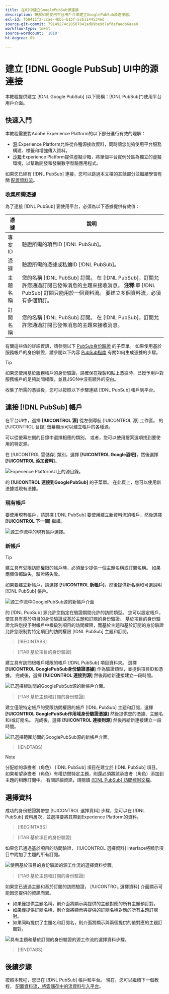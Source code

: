 ```yaml
---
title: 在UI中建立GooglePubSub源連接
description: 瞭解如何使用平台用戶介面建立GooglePubSub源連接器。
exl-id: fb8411f2-ccae-4bb5-b1bf-52b1144534ed
source-git-commit: 79149274c28507041ad89be9d7afdefaedb6aaa0
workflow-type: tm+mt
source-wordcount: '1010'
ht-degree: 0%

---
```


# 建立 [!DNL Google PubSub] UI中的源連接

本教程提供建立 [!DNL Google PubSub] (以下簡稱：[!DNL PubSub]&quot;)使用平台用戶介面。

## 快速入門

本教程需要對Adobe Experience Platform的以下部分進行有效的理解：

* [源](../../../../home.md):Experience Platform允許從各種源接收資料，同時讓您能夠使用平台服務構建、標籤和增強傳入資料。
* [沙箱](../../../../../sandboxes/home.md):Experience Platform提供虛擬沙箱，將單個平台實例分區為獨立的虛擬環境，以幫助開發和發展數字型驗應用程式。

如果您已經有 [!DNL PubSub] 連接，您可以跳過本文檔的其餘部分並繼續學習有關 [配置資料流](../../dataflow/batch/cloud-storage.md)。

### 收集所需憑據

為了連接 [!DNL PubSub] 要使用平台，必須為以下憑據提供有效值：

| 憑據 | 說明 |
| ---------- | ----------- |
| 專案 ID | 驗證所需的項目ID [!DNL PubSub]。 |
| 憑據 | 驗證所需的憑據或私鑰ID [!DNL PubSub]。 |
| 主題名稱 | 您的名稱 [!DNL PubSub] 訂閱。 在 [!DNL PubSub]，訂閱允許您通過訂閱已發佈消息的主題來接收消息。 **注釋**:單 [!DNL PubSub] 訂閱只能用於一個資料流。 要建立多個資料流，必須有多個預訂。 |
| 訂閱名稱 | 您的名稱 [!DNL PubSub] 訂閱。 在 [!DNL PubSub]，訂閱允許您通過訂閱已發佈消息的主題來接收消息。 |

有關這些值的詳細資訊，請參閱以下 [PubSub身份驗證](https://cloud.google.com/pubsub/docs/authentication) 的子菜單。 如果使用基於服務帳戶的身份驗證，請參閱以下內容 [PubSub指南](https://cloud.google.com/docs/authentication/production#create_service_account) 有關如何生成憑據的步驟。

>[!TIP]
>
>如果您使用基於服務帳戶的身份驗證，請確保在複製和貼上憑據時，已授予用戶對服務帳戶的足夠訪問權限，並且JSON中沒有額外的空白。

收集了所需的憑據後，您可以按照以下步驟連結 [!DNL PubSub] 帳戶到平台。

## 連接 [!DNL PubSub] 帳戶

在平台UI中，選擇 **[!UICONTROL 源]** 從左側導航 [!UICONTROL 源] 工作區。 的 [!UICONTROL 目錄] 螢幕顯示可以建立帳戶的各種源。

可以從螢幕左側的目錄中選擇相應的類別。 或者，您可以使用搜索選項找到要使用的特定源。

在 [!UICONTROL 雲儲存] 類別，選擇 **[!UICONTROL Google酒吧]**，然後選擇 **[!UICONTROL 添加資料]**。

![Experience PlatformUI上的源目錄。](../../../../images/tutorials/create/google-pubsub/catalog.png)

的 **[!UICONTROL 連接到GooglePubSub]** 的子菜單。 在此頁上，您可以使用新憑據或現有憑據。

### 現有帳戶

要使用現有帳戶，請選擇 [!DNL PubSub] 要使用建立新資料流的帳戶，然後選擇 **[!UICONTROL 下一個]** 繼續。

![源工作流中的現有帳戶選擇。](../../../../images/tutorials/create/google-pubsub/existing.png)

### 新帳戶

>[!TIP]
>
>建立具有受限訪問權限的帳戶時，必須至少提供一個主題名稱或訂閱名稱。 如果兩個值都缺失，驗證將失敗。

如果要建立新帳戶，請選擇 **[!UICONTROL 新帳戶]**，然後提供新名稱和可選說明 [!DNL PubSub] 帳戶。

![源工作流中GooglePubSub源的新帳戶介面](../../../../images/tutorials/create/google-pubsub/new.png)

的 [!DNL PubSub] 源允許您指定在驗證期間允許的訪問類型。 您可以設定帳戶，使其具有基於項目的身份驗證或基於主題和訂閱的身份驗證。 基於項目的身份驗證允許您授予對帳戶中根級別項目的訪問權限，而基於主題和基於訂閱的身份驗證允許您限制對特定項目的訪問權限 [!DNL PubSub] 主題和訂閱。

>[!BEGINTABS]

>[!TAB 基於項目的身份驗證]

建立具有訪問根帳戶權限的帳戶 [!DNL PubSub] 項目資料夾。 選擇 **[!UICONTROL GooglePubSub身份驗證憑據]** 作為驗證類型，並提供項目ID和憑據。 完成後，選擇 **[!UICONTROL 連接到源]** 然後再給新連接建立一段時間。

![已選擇根訪問的GooglePubSub源的新帳戶介面。](../../../../images/tutorials/create/google-pubsub/root.png)

>[!TAB 基於主題和訂閱的身份驗證]

建立僅限特定帳戶的受限訪問權限的帳戶 [!DNL PubSub] 主題和訂閱，選擇 **[!UICONTROL GooglePubSub作用域身份驗證憑據]** 然後提供您的憑據、主題名和/或訂閱名。 完成後，選擇 **[!UICONTROL 連接到源]** 然後再給新連接建立一段時間。

![已選擇範圍訪問的GooglePubSub源的新帳戶介面。](../../../../images/tutorials/create/google-pubsub/scoped.png)

>[!ENDTABS]

>[!NOTE]
>
>分配給的承擔者（角色） [!DNL PubSub] 項目在建立於 [!DNL PubSub] 項目。 如果希望承擔者（角色）有權訪問特定主題，則還必須將該承擔者（角色）添加到主題的相應訂閱中。 有關詳細資訊，請閱讀 [[!DNL PubSub] 訪問控制文檔](<https://cloud.google.com/pubsub/docs/access-control>)。

## 選擇資料

成功的身份驗證將帶您 [!UICONTROL 選擇資料] 步驟，您可以在 [!DNL PubSub] 資料層次，並選擇要將其帶到Experience Platform的資料。

>[!BEGINTABS]

>[!TAB 基於項目的身份驗證]

如果您已通過基於項目的訪問驗證， [!UICONTROL 選擇資料] interface將顯示項目中附加了主題的所有訂閱。

![使用基於項目的身份驗證的源工作流的選擇資料步驟。](../../../../images/tutorials/create/google-pubsub/root-folders.png)

>[!TAB 基於主題和訂閱的身份驗證]

如果您已通過主題和基於訂閱的訪問驗證， [!UICONTROL 選擇資料] 介面顯示可能因您提供的資訊而異。

* 如果僅提供主題名稱，則介面將顯示與提供的主題對應的所有主題預訂對。
* 如果僅提供訂閱名稱，則介面將顯示與提供的訂閱名稱對應的所有主題訂閱對。
* 如果同時提供了主題名和訂閱名，則介面將顯示與兩個提供的值對應的主題訂閱對。

![具有主題和基於訂閱的身份驗證的源工作流的選擇資料步驟。](../../../../images/tutorials/create/google-pubsub/scoped-folders.png)

>[!ENDTABS]

## 後續步驟

按照本教程，您已在 [!DNL PubSub] 帳戶和平台。 現在，您可以繼續下一個教程， [配置資料流，將雲儲存中的流資料引入平台](../../dataflow/streaming/cloud-storage-streaming.md)。
